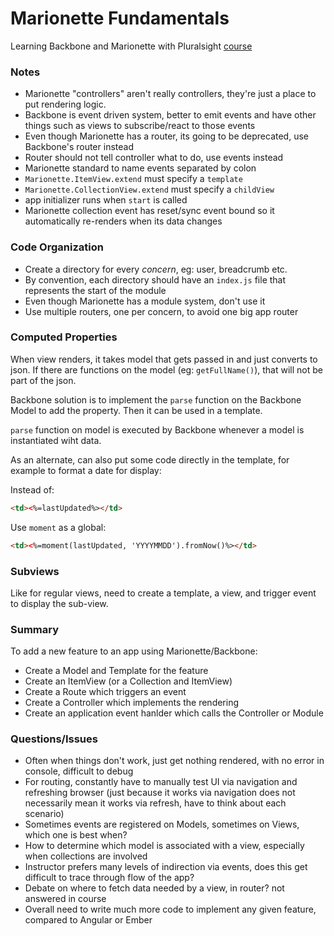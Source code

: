 # Marionette Fundamentals

Learning Backbone and Marionette with Pluralsight [course](https://app.pluralsight.com/library/courses/marionette-fundamentals/table-of-contents)

### Notes

- Marionette "controllers" aren't really controllers, they're just a place to put rendering logic.
- Backbone is event driven system, better to emit events and have other things such as views to subscribe/react to those events
- Even though Marionette has a router, its going to be deprecated, use Backbone's router instead
- Router should not tell controller what to do, use events instead
- Marionette standard to name events separated by colon
- `Marionette.ItemView.extend` must specify a `template`
- `Marionette.CollectionView.extend` must specify a `childView`
- app initializer runs when `start` is called
- Marionette collection event has reset/sync event bound so it automatically re-renders when its data changes

### Code Organization

- Create a directory for every _concern_, eg: user, breadcrumb etc.
- By convention, each directory should have an `index.js` file that represents the start of the module
- Even though Marionette has a module system, don't use it
- Use multiple routers, one per concern, to avoid one big app router

### Computed Properties

When view renders, it takes model that gets passed in and just converts to json.
If there are functions on the model (eg: `getFullName()`), that will not be part of the json.

Backbone solution is to implement the `parse` function on the Backbone Model to add the property.
Then it can be used in a template.

`parse` function on model is executed by Backbone whenever a model is instantiated wiht data.

As an alternate, can also put some code directly in the template, for example to format a date for display:

Instead of:

```html
<td><%=lastUpdated%></td>
```

Use `moment` as a global:

```html
<td><%=moment(lastUpdated, 'YYYYMMDD').fromNow()%></td>
```

### Subviews

Like for regular views, need to create a template, a view, and trigger event to display the sub-view.

### Summary

To add a new feature to an app using Marionette/Backbone:

- Create a Model and Template for the feature
- Create an ItemView (or a Collection and ItemView)
- Create a Route which triggers an event
- Create a Controller which implements the rendering
- Create an application event hanlder which calls the Controller or Module

### Questions/Issues

- Often when things don't work, just get nothing rendered, with no error in console, difficult to debug
- For routing, constantly have to manually test UI via navigation and refreshing browser
(just because it works via navigation does not necessarily mean it works via refresh, have to think about each scenario)
- Sometimes events are registered on Models, sometimes on Views, which one is best when?
- How to determine which model is associated with a view, especially when collections are involved
- Instructor prefers many levels of indirection via events, does this get difficult to trace through flow of the app?
- Debate on where to fetch data needed by a view, in router? not answered in course
- Overall need to write much more code to implement any given feature, compared to Angular or Ember
